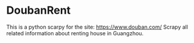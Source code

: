 # DoubanRent
This is a python scarpy for the site: https://www.douban.com/
Scrapy all related information about renting house in Guangzhou.